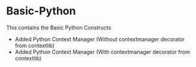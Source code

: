 # Basic-Python
This contains the Basic Python Constructs

- Added Python Context Manager (Without contextmanager decorator from contextlib)
- Added Python Context Manager (With contextmanager decorator from contextlib)
